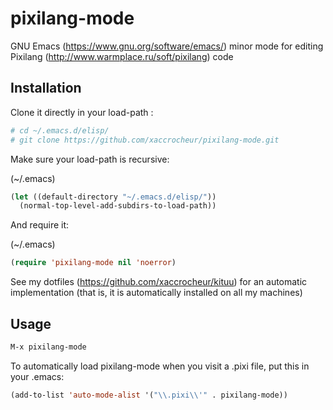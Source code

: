 # pixilang-mode

GNU Emacs (https://www.gnu.org/software/emacs/) minor mode for editing Pixilang (http://www.warmplace.ru/soft/pixilang) code

## Installation

Clone it directly in your load-path :

```sh
# cd ~/.emacs.d/elisp/
# git clone https://github.com/xaccrocheur/pixilang-mode.git
```

Make sure your load-path is recursive:

(~/.emacs)
```lisp
(let ((default-directory "~/.emacs.d/elisp/"))
  (normal-top-level-add-subdirs-to-load-path))
```

And require it:

(~/.emacs)
```lisp
(require 'pixilang-mode nil 'noerror)
```

See my dotfiles (https://github.com/xaccrocheur/kituu) for an automatic implementation (that is, it is automatically installed on all my machines)

## Usage

```lisp
M-x pixilang-mode
```

To automatically load pixilang-mode when you visit a .pixi file, put this in your .emacs:

```lisp
(add-to-list 'auto-mode-alist '("\\.pixi\\'" . pixilang-mode))
```

